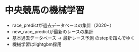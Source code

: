 # 中央競馬の機械学習

- race_predictが過去データベースの集計（2020~）
- new_race_predictが最新のレースの集計
- 基本過去データベース -> 最新レース予測 のstepを踏んでゆく
- 機械学習はlightgbm採用
